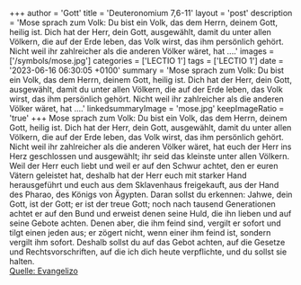 +++
author = 'Gott'
title = 'Deuteronomium 7,6-11'
layout = 'post'
description = 'Mose sprach zum Volk: Du bist ein Volk, das dem Herrn, deinem Gott, heilig ist. Dich hat der Herr, dein Gott, ausgewählt, damit du unter allen Völkern, die auf der Erde leben, das Volk wirst, das ihm persönlich gehört. Nicht weil ihr zahlreicher als die anderen Völker wäret, hat ....'
images = ['/symbols/mose.jpg']
categories = ['LECTIO 1']
tags = ['LECTIO 1']
date = '2023-06-16 06:30:05 +0100'
summary = 'Mose sprach zum Volk: Du bist ein Volk, das dem Herrn, deinem Gott, heilig ist. Dich hat der Herr, dein Gott, ausgewählt, damit du unter allen Völkern, die auf der Erde leben, das Volk wirst, das ihm persönlich gehört. Nicht weil ihr zahlreicher als die anderen Völker wäret, hat ....'
linkedsummaryImage = 'mose.jpg'
keepImageRatio = 'true'
+++
Mose sprach zum Volk: Du bist ein Volk, das dem Herrn, deinem Gott, heilig ist. Dich hat der Herr, dein Gott, ausgewählt, damit du unter allen Völkern, die auf der Erde leben, das Volk wirst, das ihm persönlich gehört.
Nicht weil ihr zahlreicher als die anderen Völker wäret, hat euch der Herr ins Herz geschlossen und ausgewählt; ihr seid das kleinste unter allen Völkern.<!--more-->
Weil der Herr euch liebt und weil er auf den Schwur achtet, den er euren Vätern geleistet hat, deshalb hat der Herr euch mit starker Hand herausgeführt und euch aus dem Sklavenhaus freigekauft, aus der Hand des Pharao, des Königs von Ägypten.
Daran sollst du erkennen: Jahwe, dein Gott, ist der Gott; er ist der treue Gott; noch nach tausend Generationen achtet er auf den Bund und erweist denen seine Huld, die ihn lieben und auf seine Gebote achten.
Denen aber, die ihm feind sind, vergilt er sofort und tilgt einen jeden aus; er zögert nicht, wenn einer ihm feind ist, sondern vergilt ihm sofort.
Deshalb sollst du auf das Gebot achten, auf die Gesetze und Rechtsvorschriften, auf die ich dich heute verpflichte, und du sollst sie halten.<br> [Quelle: Evangelizo](https://evangeliumtagfuertag.org/DE/gospel)